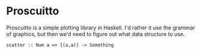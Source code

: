 Proscuitto
======

Proscuitto is a simple plotting library in Haskell. I'd rather it use the
grammar of graphics, but then we'd need to figure out what data structure to use.

    scatter :: Num a => [(a,a)] -> Something

